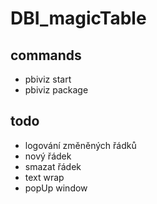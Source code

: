 # DBI_magicTable
## commands
- pbiviz start
- pbiviz package
## todo 
- logování změněných řádků
- nový řádek
- smazat řádek
- text wrap
- popUp window